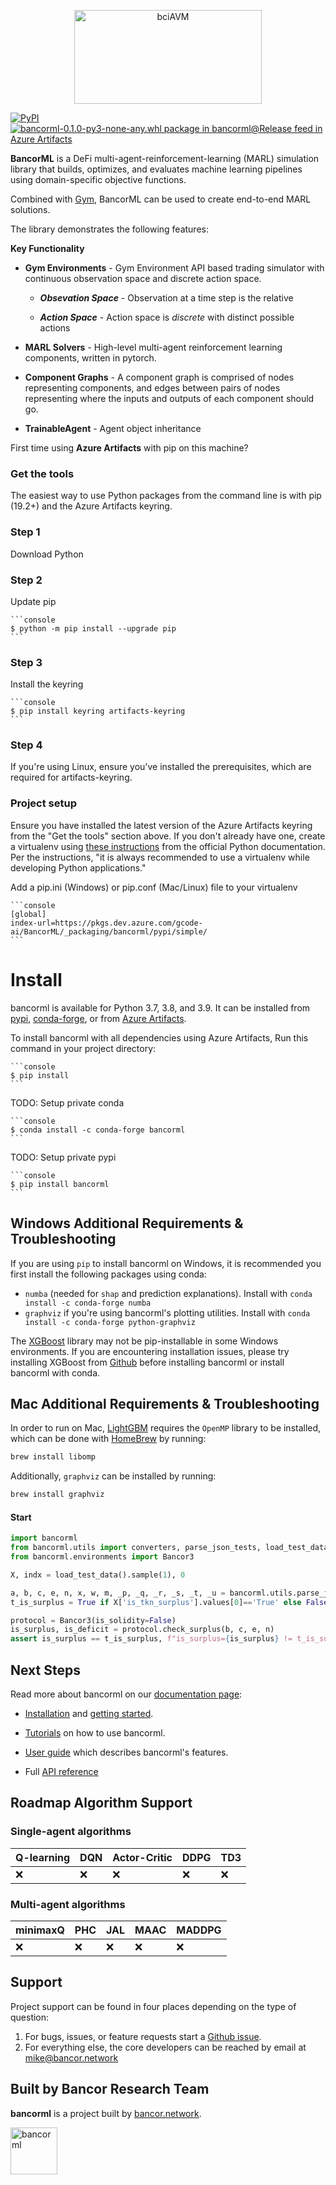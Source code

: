 <p align="center">
<img width="300" src="https://bancorml.s3.us-east-2.amazonaws.com/images/bancorml_horizontal.png" alt="bciAVM" height="150"/>
</p>

[![PyPI](https://vsrm.dev.azure.com/gcode-ai/_apis/public/Release/badge/52109c77-be71-4849-9d35-4fc861db41a6/1/1)](https://vsrm.dev.azure.com/gcode-ai/_apis/public/Release/badge/52109c77-be71-4849-9d35-4fc861db41a6/1/1)
[![bancorml-0.1.0-py3-none-any.whl package in bancorml@Release feed in Azure Artifacts](https://feeds.dev.azure.com/gcode-ai/52109c77-be71-4849-9d35-4fc861db41a6/_apis/public/Packaging/Feeds/bancorml@Release/Packages/0926c7d3-1ac4-4316-a132-cf9867850696/Badge)](https://dev.azure.com/gcode-ai/BancorML/_artifacts/feed/bancorml@Release/UPack/bancorml-0.1.0-py3-none-any.whl/0.0.16)

**BancorML** is a DeFi multi-agent-reinforcement-learning (MARL) simulation library that builds, optimizes, and evaluates machine learning pipelines using domain-specific objective functions.

Combined with [Gym](https://gym.openai.com/docs/), BancorML can be used to create end-to-end MARL solutions.

The library demonstrates the following features:

 
**Key Functionality**


* **Gym Environments** - Gym Environment API based trading simulator with continuous observation space and discrete action space. 

    - ***Obsevation Space*** - Observation at a time step is the relative

    - ***Action Space*** - Action space is *discrete* with distinct possible actions

* **MARL Solvers** - High-level multi-agent reinforcement learning components, written in pytorch.

* **Component Graphs** - A component graph is comprised of nodes representing components, and edges between pairs of nodes representing where the inputs and outputs of each component should go.

* **TrainableAgent** - Agent object inheritance
 
 
 
 
 

First time using **Azure Artifacts** with pip on this machine?

### Get the tools
The easiest way to use Python packages from the command line is with pip (19.2+) and the Azure Artifacts keyring.
 
 
### Step 1
Download Python
 
 
### Step 2
Update pip
````{tab} PyPI
```console
$ python -m pip install --upgrade pip
```
````
 
 
### Step 3
Install the keyring
````{tab} PyPI
```console
$ pip install keyring artifacts-keyring
```
````
 
 
### Step 4
If you're using Linux, ensure you've installed the prerequisites, which are required for artifacts-keyring.
 
 
 

### Project setup

Ensure you have installed the latest version of the Azure Artifacts keyring from the "Get the tools" section above.
If you don't already have one, create a virtualenv using [these instructions](https://docs.python.org/3/library/venv.html) from the official Python documentation. Per the instructions, "it is always recommended to use a virtualenv while developing Python applications."

Add a pip.ini (Windows) or pip.conf (Mac/Linux) file to your virtualenv
````{tab} PyPI
```console
[global]
index-url=https://pkgs.dev.azure.com/gcode-ai/BancorML/_packaging/bancorml/pypi/simple/
```
````


# Install

bancorml is available for Python 3.7, 3.8, and 3.9. It can be installed from [pypi](https://pypi.org/project/bancorml/), [conda-forge](https://anaconda.org/conda-forge/bancorml), or from [Azure Artifacts](https://dev.azure.com/gcode-ai/BancorML/_artifacts/feed/bancorml/).

To install bancorml with all dependencies using Azure Artifacts, Run this command in your project directory:

````{tab} PyPI
```console
$ pip install
```
````

TODO: Setup private conda
````{tab} Conda
```console
$ conda install -c conda-forge bancorml
```
````

TODO: Setup private pypi
````{tab} Conda
```console
$ pip install bancorml
```
````
 
 
## Windows Additional Requirements & Troubleshooting

If you are using `pip` to install bancorml on Windows, it is recommended you first install the following packages using conda:
* `numba` (needed for `shap` and prediction explanations). Install with `conda install -c conda-forge numba`
* `graphviz` if you're using bancorml's plotting utilities. Install with `conda install -c conda-forge python-graphviz`

The [XGBoost](https://pypi.org/project/xgboost/) library may not be pip-installable in some Windows environments. If you are encountering installation issues, please try installing XGBoost from [Github](https://xgboost.readthedocs.io/en/latest/build.html) before installing bancorml or install bancorml with conda.
 
 
 
## Mac Additional Requirements & Troubleshooting

In order to run on Mac, [LightGBM](https://pypi.org/project/lightgbm/) requires the `OpenMP` library to be installed, which can be done with [HomeBrew](https://brew.sh/) by running:

```bash
brew install libomp
```

Additionally, `graphviz` can be installed by running:

```bash
brew install graphviz
```



#### Start


```python
import bancorml
from bancorml.utils import converters, parse_json_tests, load_test_data
from bancorml.environments import Bancor3

X, indx = load_test_data().sample(1), 0

a, b, c, e, n, x, w, m, _p, _q, _r, _s, _t, _u = bancorml.utils.parse_json_tests(X, indx)
t_is_surplus = True if X['is_tkn_surplus'].values[0]=='True' else False

protocol = Bancor3(is_solidity=False)
is_surplus, is_deficit = protocol.check_surplus(b, c, e, n)
assert is_surplus == t_is_surplus, f"is_surplus={is_surplus} != t_is_surplus={t_is_surplus} on index={indx}"

```


## Next Steps

Read more about bancorml on our [documentation page](https://docs.google.com/document/d/138RXcc2FXLmsracebYDDmavh7bmgC3BpEFGy8RB63xA/edit?usp=sharing):


* [Installation](https://gcodeai-bancorml-docs.readthedocs-hosted.com/en/latest/install.html) and [getting started](https://gcodeai-bancorml-docs.readthedocs-hosted.com/en/latest/start.html).

* [Tutorials](https://gcodeai-bancorml-docs.readthedocs-hosted.com/en/latest/tutorials.html) on how to use bancorml.

* [User guide](https://gcodeai-bancorml-docs.readthedocs-hosted.com/en/latest/user_guide.html) which describes bancorml's features.

* Full [API reference](https://gcodeai-bancorml-docs.readthedocs-hosted.com/en/latest/api_index.html)


## Roadmap Algorithm Support
 
 
### Single-agent algorithms

| **Q-learning**    | **DQN**            | **Actor-Critic**    | **DDPG**           |**TD3**            |
| ----------------- | ------------------ | ------------------- | ------------------ |------------------- | 
| :x:  | :x:  | :x:    | :x:   |:x:  |


### Multi-agent algorithms

| **minimaxQ**        | **PHC**      | **JAL** | **MAAC**             | **MADDPG**         | 
| ------------------- | ------------------- | ------- |  -------------------- |  ----------------- | 
|  :x:  | :x:   |  :x:    |  :x:     | :x:   |

 
 
## Support

Project support can be found in four places depending on the type of question:

1. For bugs, issues, or feature requests start a [Github issue](https://github.com/gcode-ai/bancorml-docs/issues).
2. For everything else, the core developers can be reached by email at mike@bancor.network

 
 
## Built by Bancor Research Team

**bancorml** is a project built by [bancor.network](https://try.bancor.network). 


<a href="https://try.bancor.network">
<img width="75" height="75" src="https://130351921-files.gitbook.io/~/files/v0/b/gitbook-x-prod.appspot.com/o/spaces%2F-LjjvEh4hW5E6OcD80nn%2Fuploads%2FjyKAdivy42MaSH2SXGgp%2FBNT%20Token.png?alt=media&token=ada4053a-d1a7-4e79-a071-38985420d463" alt="bancorml" />
</a>


